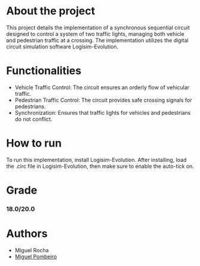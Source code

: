 # About the project
This project details the implementation of a synchronous sequential circuit designed to control a system of two traffic lights, managing both vehicle and pedestrian traffic at a crossing.
The implementation utilizes the digital circuit simulation software Logisim-Evolution.
# Functionalities
- Vehicle Traffic Control: The circuit ensures an orderly flow of vehicular traffic.
- Pedestrian Traffic Control: The circuit provides safe crossing signals for pedestrians.
- Synchronization: Ensures that traffic lights for vehicles and pedestrians do not conflict.
# How to run
To run this implementation, install Logisim-Evolution. After installing, load the .circ file in Logisim-Evolution, then make sure to enable the auto-tick on.
# Grade
### 18.0/20.0
# Authors
- Miguel Rocha
- [Miguel Pombeiro](https://github.com/MiguelPombeiro)
 
